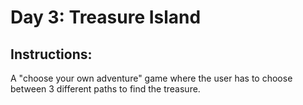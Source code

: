 # Day 3: Treasure Island

## Instructions:

A "choose your own adventure" game where the user has to choose between 3 different paths to find the treasure.
